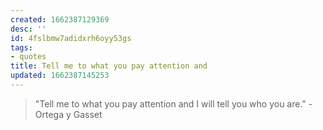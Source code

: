 ```yaml
---
created: 1662387129369
desc: ''
id: 4fslbmw7adidxrh6oyy53gs
tags:
- quotes
title: Tell me to what you pay attention and
updated: 1662387145253
---
```

   
> "Tell me to what you pay attention and I will tell you who you are." - Ortega y Gasset